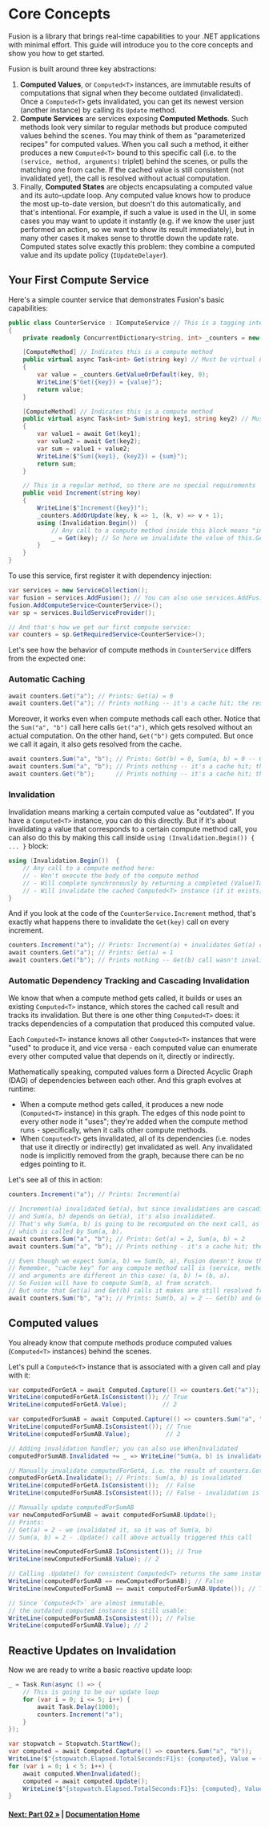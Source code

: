 # Core Concepts

Fusion is a library that brings real-time capabilities to your .NET applications with minimal effort. This guide will introduce you to the core concepts and show you how to get started.

Fusion is built around three key abstractions:

1. **Computed Values**, or `Computed<T>` instances, are immutable results of computations that signal when they become outdated (invalidated). Once a `Computed<T>` gets invalidated, you can get its newest version (another instance) by calling its `Update` method.
2. **Compute Services** are services exposing **Computed Methods**. Such methods look very similar to regular methods but produce computed values behind the scenes. You may think of them as "parameterized recipes" for computed values. When you call such a method, it either produces a new `Computed<T>` bound to this specific call (i.e. to the `(service, method, arguments)` triplet) behind the scenes, or pulls the matching one from cache. If the cached value is still consistent (not invalidated yet), the call is resolved without actual computation.
3. Finally, **Computed States** are objects encapsulating a computed value and its auto-update loop. Any computed value knows how to produce the most up-to-date version, but doesn't do this automatically, and that's intentional. For example, if such a value is used in the UI, in some cases you may want to update it instantly (e.g. if we know the user just performed an action, so we want to show its result immediately), but in many other cases it makes sense to throttle down the update rate. Computed states solve exactly this problem: they combine a computed value and its update policy (`IUpdateDelayer`).

## Your First Compute Service

Here's a simple counter service that demonstrates Fusion's basic capabilities:

<!-- snippet: Part01_Declare_Service -->
```cs
public class CounterService : IComputeService // This is a tagging interface any compute service must "implement"
{
    private readonly ConcurrentDictionary<string, int> _counters = new();

    [ComputeMethod] // Indicates this is a compute method
    public virtual async Task<int> Get(string key) // Must be virtual & async
    {
        var value = _counters.GetValueOrDefault(key, 0);
        WriteLine($"Get({key}) = {value}");
        return value;
    }

    [ComputeMethod] // Indicates this is a compute method
    public virtual async Task<int> Sum(string key1, string key2) // Must be virtual & async
    {
        var value1 = await Get(key1);
        var value2 = await Get(key2);
        var sum = value1 + value2;
        WriteLine($"Sum({key1}, {key2}) = {sum}");
        return sum;
    }

    // This is a regular method, so there are no special requirements
    public void Increment(string key)
    {
        WriteLine($"Increment({key})");
        _counters.AddOrUpdate(key, k => 1, (k, v) => v + 1);
        using (Invalidation.Begin())  {
            // Any call to a compute method inside this block means "invalidate the value for that call"
            _ = Get(key); // So here we invalidate the value of this.Get(...) call with the `key` argument
        }
    }
}
```
<!-- endSnippet -->

To use this service, first register it with dependency injection:

<!-- snippet: Part01_Register_Services -->
```cs
var services = new ServiceCollection();
var fusion = services.AddFusion(); // You can also use services.AddFusion(fusion => ...) pattern
fusion.AddComputeService<CounterService>();
var sp = services.BuildServiceProvider();

// And that's how we get our first compute service:
var counters = sp.GetRequiredService<CounterService>();
```
<!-- endSnippet -->

Let's see how the behavior of compute methods in `CounterService` differs from the expected one:

### Automatic Caching

<!-- snippet: Part01_Automatic_Caching -->
```cs
await counters.Get("a"); // Prints: Get(a) = 0
await counters.Get("a"); // Prints nothing -- it's a cache hit; the result is 0
```
<!-- endSnippet -->

Moreover, it works even when compute methods call each other. 
Notice that the `Sum("a", "b")` call here calls `Get("a")`, which gets resolved without an actual computation.
On the other hand, `Get("b")` gets computed. But once we call it again, it also gets resolved from the cache.

<!-- snippet: Part01_Automatic_Dependency_Tracking -->
```cs
await counters.Sum("a", "b"); // Prints: Get(b) = 0, Sum(a, b) = 0 -- Get(b) was called from Sum(a, b)
await counters.Sum("a", "b"); // Prints nothing -- it's a cache hit; the result is 0
await counters.Get("b");      // Prints nothing -- it's a cache hit; the result is 0
```
<!-- endSnippet -->

### Invalidation

Invalidation means marking a certain computed value as "outdated". 
If you have a `Computed<T>` instance, you can do this directly.
But if it's about invalidating a value that corresponds to a certain compute method call,
you can also do this by making this call inside `using (Invalidation.Begin()) { ... }` block:

```csharp
using (Invalidation.Begin())  {
    // Any call to a compute method here:
    // - Won't execute the body of the compute method
    // - Will complete synchronously by returning a completed (Value)Task<T> with Result = default(T)
    // - Will invalidate the cached Computed<T> instance (if it exists) corresponding to the call
}
```

And if you look at the code of the `CounterService.Increment` method, that's exactly what happens
there to invalidate the `Get(key)` call on every increment.

<!-- snippet: Part01_Invalidation -->
```cs
counters.Increment("a"); // Prints: Increment(a) + invalidates Get(a) call result
await counters.Get("a"); // Prints: Get(a) = 1
await counters.Get("b"); // Prints nothing -- Get(b) call wasn't invalidated, so it's a cache hit
```
<!-- endSnippet -->

### Automatic Dependency Tracking and Cascading Invalidation

We know that when a compute method gets called, it builds or uses an existing `Computed<T>` instance,
which stores the cached call result and tracks its invalidation. But there is one other thing `Computed<T>` does: it tracks dependencies of a computation that produced this computed value.

Each `Computed<T>` instance knows all other `Computed<T>` instances that were "used" to produce it,
and vice versa - each computed value can enumerate every other computed value that depends on it, directly or indirectly.

Mathematically speaking, computed values form a Directed Acyclic Graph (DAG) of dependencies between each other. And this graph evolves at runtime:
- When a compute method gets called, it produces a new node (`Computed<T>` instance) in this graph. The edges of this node point to every other node it "uses"; they're added when the compute method runs - specifically, when it calls other compute methods.
- When `Computed<T>` gets invalidated, all of its dependencies (i.e. nodes that use it directly or indirectly) get invalidated as well. Any invalidated node is implicitly removed from the graph, because there can be no edges pointing to it.

Let's see all of this in action:

<!-- snippet: Part01_Cascading_Invalidation -->
```cs
counters.Increment("a"); // Prints: Increment(a)

// Increment(a) invalidated Get(a), but since invalidations are cascading,
// and Sum(a, b) depends on Get(a), it's also invalidated.
// That's why Sum(a, b) is going to be recomputed on the next call, as well as Get(a),
// which is called by Sum(a, b).
await counters.Sum("a", "b"); // Prints: Get(a) = 2, Sum(a, b) = 2
await counters.Sum("a", "b"); // Prints nothing - it's a cache hit; the result is 0

// Even though we expect Sum(a, b) == Sum(b, a), Fusion doesn't know that.
// Remember, "cache key" for any compute method call is (service, method, args...),
// and arguments are different in this case: (a, b) != (b, a).
// So Fusion will have to compute Sum(b, a) from scratch.
// But note that Get(a) and Get(b) calls it makes are still resolved from cache.
await counters.Sum("b", "a"); // Prints: Sum(b, a) = 2 -- Get(b) and Get(a) results are already cached
```
<!-- endSnippet -->

## Computed values

You already know that compute methods produce computed values (`Computed<T>` instances) 
behind the scenes.

Let's pull a `Computed<T>` instance that is associated with a given call and play with it:

<!-- snippet: Part01_Accessing_Computed_Values -->
```cs
var computedForGetA = await Computed.Capture(() => counters.Get("a"));
WriteLine(computedForGetA.IsConsistent()); // True
WriteLine(computedForGetA.Value);          // 2

var computedForSumAB = await Computed.Capture(() => counters.Sum("a", "b"));
WriteLine(computedForSumAB.IsConsistent()); // True
WriteLine(computedForSumAB.Value);          // 2

// Adding invalidation handler; you can also use WhenInvalidated
computedForSumAB.Invalidated += _ => WriteLine("Sum(a, b) is invalidated");

// Manually invalidate computedForGetA, i.e. the result of counters.Get("a") call
computedForGetA.Invalidate(); // Prints: Sum(a, b) is invalidated
WriteLine(computedForGetA.IsConsistent());  // False
WriteLine(computedForSumAB.IsConsistent()); // False - invalidation is always cascading

// Manually update computedForSumAB
var newComputedForSumAB = await computedForSumAB.Update();
// Prints:
// Get(a) = 2 - we invalidated it, so it was of Sum(a, b)
// Sum(a, b) = 2 - .Update() call above actually triggered this call

WriteLine(newComputedForSumAB.IsConsistent()); // True
WriteLine(newComputedForSumAB.Value); // 2

// Calling .Update() for consistent Computed<T> returns the same instance
WriteLine(computedForSumAB == newComputedForSumAB); // False
WriteLine(newComputedForSumAB == await computedForSumAB.Update()); // True

// Since `Computed<T>` are almost immutable,
// the outdated computed instance is still usable:
WriteLine(computedForSumAB.IsConsistent()); // False
WriteLine(computedForSumAB.Value); // 2
```
<!-- endSnippet -->

## Reactive Updates on Invalidation

Now we are ready to write a basic reactive update loop:

<!-- snippet: Part01_Reactive_Updates -->
```cs
_ = Task.Run(async () => {
    // This is going to be our update loop
    for (var i = 0; i <= 5; i++) {
        await Task.Delay(1000);
        counters.Increment("a");
    }
});

var stopwatch = Stopwatch.StartNew();
var computed = await Computed.Capture(() => counters.Sum("a", "b"));
WriteLine($"{stopwatch.Elapsed.TotalSeconds:F1}s: {computed}, Value = {computed.Value}");
for (var i = 0; i < 5; i++) {
    await computed.WhenInvalidated();
    computed = await computed.Update();
    WriteLine($"{stopwatch.Elapsed.TotalSeconds:F1}s: {computed}, Value = {computed.Value}");
}
```
<!-- endSnippet -->

#### [Next: Part 02 &raquo;](./Part02.md) | [Documentation Home](./README.md) 
